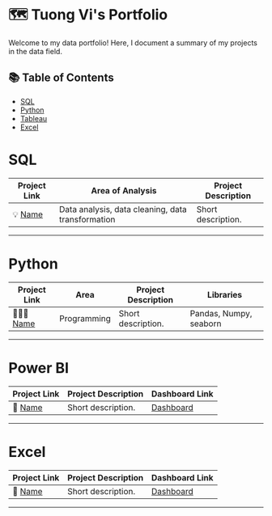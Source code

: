# 🗺 Tuong Vi's Portfolio

Welcome to my data portfolio! Here, I document a summary of my projects in the data field. 

## 📚 Table of Contents
- [SQL](#sql)
- [Python](#python)
- [Tableau](#tableau)
- [Excel]()

# SQL

| Project Link | Area of Analysis | Project Description | 
|---|---|---|
| 💡 [Name](Link) | Data analysis, data cleaning, data transformation | Short description. | 


***

# Python

| Project Link | Area | Project Description | Libraries |    
|---|---|---|---|
| 👩🏻‍💻 [Name](Link) | Programming | Short description. | Pandas, Numpy, seaborn | 

***

# Power BI

| Project Link | Project Description | Dashboard Link |
|---|---|---|
| 🦄 [Name](link) | Short description. | [Dashboard](Link) |

***
# Excel

| Project Link | Project Description | Dashboard Link |
|---|---|---|
| 🦄 [Name](link) | Short description. | [Dashboard](Link) |
***
